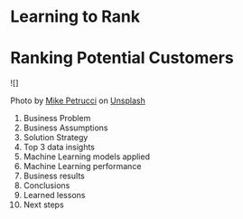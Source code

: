 # Learning to Rank

# Ranking Potential Customers

![]

<span>Photo by <a href="https://unsplash.com/@mikepetrucci?utm_source=unsplash&amp;utm_medium=referral&amp;utm_content=creditCopyText">Mike Petrucci</a> on <a href="https://unsplash.com/s/photos/shopping?utm_source=unsplash&amp;utm_medium=referral&amp;utm_content=creditCopyText">Unsplash</a></span>

1. Business Problem
2. Business Assumptions
3. Solution Strategy
4. Top 3 data insights
5. Machine Learning models applied
6. Machine Learning performance
7. Business results
8. Conclusions
9. Learned lessons
10. Next steps